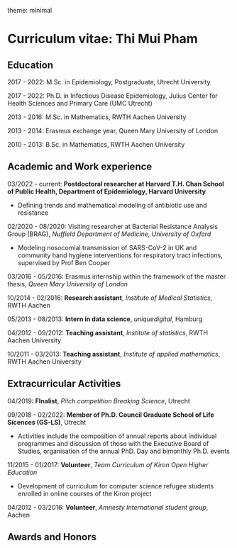 theme: minimal
# Curriculum vitae: Thi Mui Pham 

## Education
2017 - 2022: M.Sc. in Epidemiology, Postgraduate, Utrecht University

2017 - 2022: Ph.D. in Infectious Disease Epidemiology, Julius Center for Health Sciences and Primary Care (UMC Utrecht)

2013 - 2016: M.Sc. in Mathematics, RWTH Aachen University

2013 - 2014: Erasmus exchange year, Queen Mary University of London

2010 - 2013: B.Sc. in Mathematics, RWTH Aachen University

## Academic and Work experience 
03/2022 - current: **Postdoctoral researcher at Harvard T.H. Chan School of Public Health, Department of Epidemiology, Harvard University**
- Defining trends and mathematical modeling of antibiotic use and resistance

02/2020 - 08/2020: Visiting researcher at Bacterial Resistance Analysis Group (BRAG), *Nuffield Department of Medicine, University of Oxford*

- Modeling nosocomial transmission of SARS-CoV-2 in UK and community hand hygiene interventions for respiratory tract infections, supervised by Prof Ben Cooper

03/2016 - 05/2016: Erasmus internship within the framework of the master thesis, *Queen Mary University of London*

10/2014 - 02/2016: **Research assistant**, *Institute of Medical Statistics*, RWTH Aachen

05/2013 - 08/2013: **Intern in data science**, *uniquedigital*, Hamburg 

04/2012 - 09/2012: **Teaching assistant**, *Institute of statistics*, RWTH Aachen University

10/2011 - 03/2013: **Teaching assistant**, *Institute of applied mathematics*, RWTH Aachen University

## Extracurricular Activities

04/2019: **FInalist**, *Pitch competition Breaking Science*, Utrecht

09/2018 - 02/2022: **Member of Ph.D. Council Graduate School of Life Sicences (GS-LS)**, Utrecht

- Activities include the composition of annual reports about individual programmes and discussion of those with the Executive Board of Studies, organisation of the annual PhD. Day and bimonthly Ph.D. events

11/2015 - 01/2017: **Volunteer**, *Team Curriculum of Kiron Open Higher Education* 

- Development of curriculum for computer science refugee students enrolled in online courses of the Kiron project

04/2012 - 03/2016: **Volunteer**, *Amnesty International student group*, Aachen

## Awards and Honors









